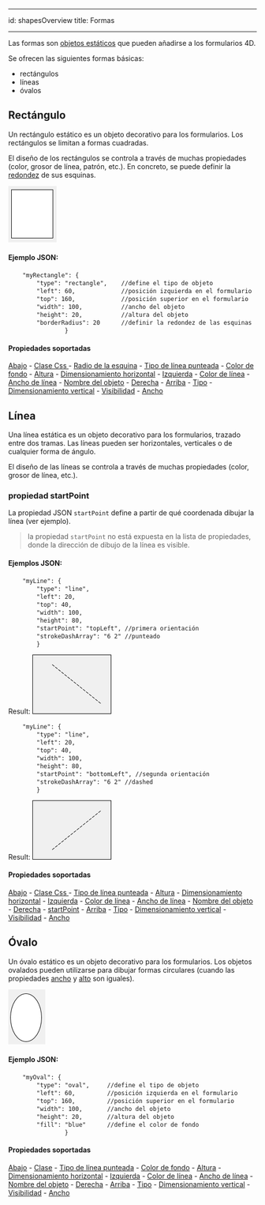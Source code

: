 - - -
id: shapesOverview title: Formas
- - -

Las formas son [objetos estáticos](formObjects_overview.md#active-and-static-objects) que pueden añadirse a los formularios 4D.

Se ofrecen las siguientes formas básicas:

- rectángulos
- líneas
- óvalos


## Rectángulo

Un rectángulo estático es un objeto decorativo para los formularios. Los rectángulos se limitan a formas cuadradas.

El diseño de los rectángulos se controla a través de muchas propiedades (color, grosor de línea, patrón, etc.). En concreto, se puede definir la [redondez](properties_CoordinatesAndSizing.md#corner-radius) de sus esquinas.

![](../assets/en/FormObjects/shapes_rectangle2.png)

#### Ejemplo JSON:

```4d
    "myRectangle": {
        "type": "rectangle",    //define el tipo de objeto
        "left": 60,             //posición izquierda en el formulario  
        "top": 160,             //posición superior en el formulario 
        "width": 100,           //ancho del objeto
        "height": 20,           //altura del objeto
        "borderRadius": 20      //definir la redondez de las esquinas
                }
```


#### Propiedades soportadas
[Abajo](properties_CoordinatesAndSizing.md#bottom) - [Clase Css ](properties_Object.md#css-class) - [Radio de la esquina](properties_CoordinatesAndSizing.md#corner-radius) - [Tipo de línea punteada](properties_BackgroundAndBorder.md#dotted-line-type) - [Color de fondo](properties_BackgroundAndBorder.md#background-color-fill-color) - [Altura](properties_CoordinatesAndSizing.md#height) - [Dimensionamiento horizontal](properties_ResizingOptions.md#horizontal-sizing) - [Izquierda](properties_CoordinatesAndSizing.md#left) - [Color de línea](properties_BackgroundAndBorder.md#line-color) - [Ancho de línea](properties_BackgroundAndBorder.md#line-width) - [Nombre del objeto](properties_Object.md#object-name) - [Derecha](properties_CoordinatesAndSizing.md#right) - [Arriba](properties_CoordinatesAndSizing.md#top) - [Tipo](properties_Object.md#type) - [Dimensionamiento vertical](properties_ResizingOptions.md#vertical-sizing) - [Visibilidad](properties_Display.md#visibility) - [Ancho](properties_CoordinatesAndSizing.md#width)

## Línea

Una línea estática es un objeto decorativo para los formularios, trazado entre dos tramas. Las líneas pueden ser horizontales, verticales o de cualquier forma de ángulo.

El diseño de las líneas se controla a través de muchas propiedades (color, grosor de línea, etc.).


### propiedad startPoint
La propiedad JSON `startPoint` define a partir de qué coordenada dibujar la línea (ver ejemplo).

> la propiedad `startPoint` no está expuesta en la lista de propiedades, donde la dirección de dibujo de la línea es visible.



#### Ejemplos JSON:

```
    "myLine": {
        "type": "line",                
        "left": 20,
        "top": 40,
        "width": 100,
        "height": 80,
        "startPoint": "topLeft", //primera orientación
        "strokeDashArray": "6 2" //punteado
        }
```
Result: ![](../assets/en/FormObjects/shape_line1.png)


```
    "myLine": {
        "type": "line",                
        "left": 20,
        "top": 40,
        "width": 100,
        "height": 80,
        "startPoint": "bottomLeft", //segunda orientación
        "strokeDashArray": "6 2" //dashed
        }
```
Result: ![](../assets/en/FormObjects/shape_line2.png)



#### Propiedades soportadas
[Abajo](properties_CoordinatesAndSizing.md#bottom) - [Clase Css ](properties_Object.md#css-class) - [Tipo de línea punteada](properties_BackgroundAndBorder.md#dotted-line-type) - [Altura](properties_CoordinatesAndSizing.md#height) - [Dimensionamiento horizontal](properties_ResizingOptions.md#horizontal-sizing) - [Izquierda](properties_CoordinatesAndSizing.md#left) - [Color de línea](properties_BackgroundAndBorder.md#line-color) - [Ancho de línea](properties_BackgroundAndBorder.md#line-width) - [Nombre del objeto](properties_Object.md#object-name) - [Derecha](properties_CoordinatesAndSizing.md#right) - [startPoint](#startpoint-property) - [Arriba](properties_CoordinatesAndSizing.md#top) - [Tipo](properties_Object.md#type) - [Dimensionamiento vertical](properties_ResizingOptions.md#vertical-sizing) - [Visibilidad](properties_Display.md#visibility) - [Ancho](properties_CoordinatesAndSizing.md#width)

## Óvalo

Un óvalo estático es un objeto decorativo para los formularios. Los objetos ovalados pueden utilizarse para dibujar formas circulares (cuando las propiedades [ancho](properties_CoordinatesAndSizing.md#width) y [alto](properties_CoordinatesAndSizing.md#height) son iguales).

![](../assets/en/FormObjects/shape_oval.png)

#### Ejemplo JSON:

```4d
    "myOval": {
        "type": "oval",     //define el tipo de objeto
        "left": 60,         //posición izquierda en el formulario
        "top": 160,         //posición superior en el formulario 
        "width": 100,       //ancho del objeto
        "height": 20,       //altura del objeto
        "fill": "blue"      //define el color de fondo
                }
```


#### Propiedades soportadas
[Abajo](properties_CoordinatesAndSizing.md#bottom) - [Clase](properties_Object.md#css-class) - [Tipo de línea punteada](properties_BackgroundAndBorder.md#dotted-line-type) - [Color de fondo](properties_BackgroundAndBorder.md#background-color-fill-color) - [Altura](properties_CoordinatesAndSizing.md#height) - [Dimensionamiento horizontal](properties_ResizingOptions.md#horizontal-sizing) - [Izquierda](properties_CoordinatesAndSizing.md#left) - [Color de línea](properties_BackgroundAndBorder.md#line-color) - [Ancho de línea](properties_BackgroundAndBorder.md#line-width) - [Nombre del objeto](properties_Object.md#object-name) - [Derecha](properties_CoordinatesAndSizing.md#right) - [Arriba](properties_CoordinatesAndSizing.md#top) - [Tipo](properties_Object.md#type) - [Dimensionamiento vertical](properties_ResizingOptions.md#vertical-sizing) - [Visibilidad](properties_Display.md#visibility) - [Ancho](properties_CoordinatesAndSizing.md#width) 